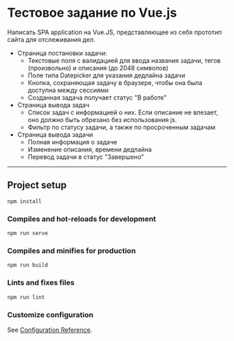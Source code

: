 # Тестовое задание по Vue.js

Написать SPA application на Vue.JS, представляющее из себя прототип сайта для отслеживания дел.

- Страница постановки задачи:
    - Текстовые поля с валидацией для ввода названия задачи, тегов (произвольно) и описания (до 2048 символов)
    - Поле типа Datepicker для указания дедлайна задачи
    - Кнопка, сохраняющая задачу в браузере, чтобы она была доступна между сессиями
    - Созданная задача получает статус "В работе"
- Страница вывода задач
    - Список задач с информацией о них. Если описание не влезает, оно должно быть обрезано без использования js.
    - Фильтр по статусу задачи, а также по просроченным задачам
- Страница вывода задачи
    - Полная информация о задаче
    - Изменение описания, времени дедлайна
    - Перевод задачи в статус "Завершено"

***

## Project setup
```
npm install
```

### Compiles and hot-reloads for development
```
npm run serve
```

### Compiles and minifies for production
```
npm run build
```

### Lints and fixes files
```
npm run lint
```

### Customize configuration
See [Configuration Reference](https://cli.vuejs.org/config/).
